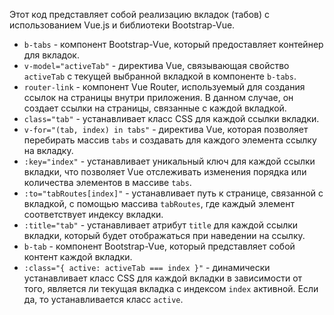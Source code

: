 Этот код представляет собой реализацию вкладок (табов) с использованием Vue.js и библиотеки Bootstrap-Vue.

- `b-tabs` - компонент Bootstrap-Vue, который предоставляет контейнер для вкладок.
- `v-model="activeTab"` - директива Vue, связывающая свойство `activeTab` с текущей выбранной вкладкой в компоненте `b-tabs`.
- `router-link` - компонент Vue Router, используемый для создания ссылок на страницы внутри приложения. В данном случае, он создает ссылки на страницы, связанные с каждой вкладкой.
- `class="tab"` - устанавливает класс CSS для каждой ссылки вкладки.
- `v-for="(tab, index) in tabs"` - директива Vue, которая позволяет перебирать массив `tabs` и создавать для каждого элемента ссылку на вкладку.
- `:key="index"` - устанавливает уникальный ключ для каждой ссылки вкладки, что позволяет Vue отслеживать изменения порядка или количества элементов в массиве `tabs`.
- `:to="tabRoutes[index]"` - устанавливает путь к странице, связанной с вкладкой, с помощью массива `tabRoutes`, где каждый элемент соответствует индексу вкладки.
- `:title="tab"` - устанавливает атрибут `title` для каждой ссылки вкладки, который будет отображаться при наведении на ссылку.
- `b-tab` - компонент Bootstrap-Vue, который представляет собой контент каждой вкладки.
- `:class="{ active: activeTab === index }"` - динамически устанавливает класс CSS для каждой вкладки в зависимости от того, является ли текущая вкладка с индексом `index` активной. Если да, то устанавливается класс `active`.
